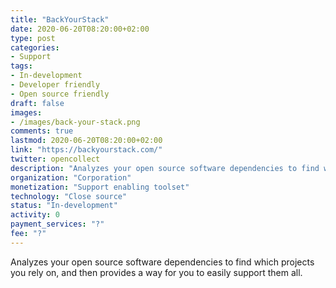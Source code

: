 ```yaml
---
title: "BackYourStack"
date: 2020-06-20T08:20:00+02:00
type: post
categories:
- Support
tags:
- In-development
- Developer friendly
- Open source friendly
draft: false
images:
- /images/back-your-stack.png
comments: true
lastmod: 2020-06-20T08:20:00+02:00
link: "https://backyourstack.com/"
twitter: opencollect
description: "Analyzes your open source software dependencies to find which projects you rely on, and then provides a way for you to easily support them all."
organization: "Corporation"
monetization: "Support enabling toolset"
technology: "Close source"
status: "In-development"
activity: 0
payment_services: "?"
fee: "?"
---
```


Analyzes your open source software dependencies to find which projects you rely on, and then provides a way for you to easily support them all.<!--more-->

